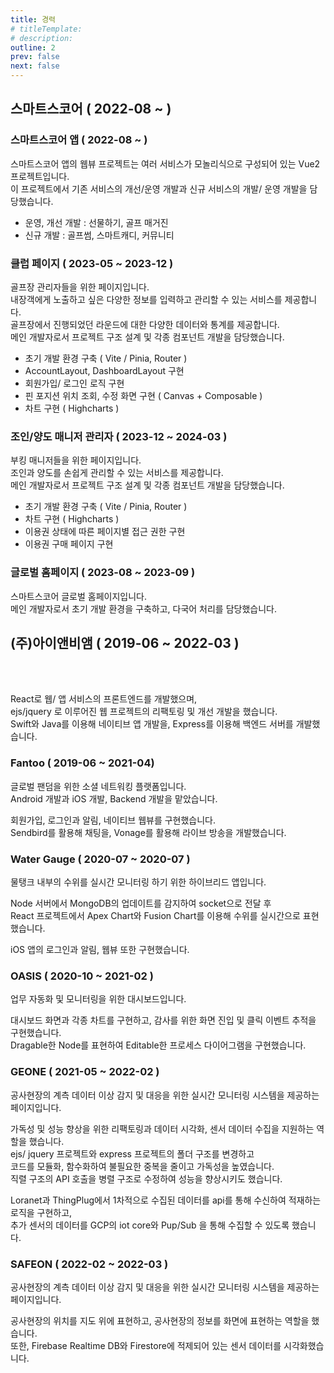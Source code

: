 ```yaml
---
title: 경력
# titleTemplate:
# description:
outline: 2
prev: false
next: false
---
```


## 스마트스코어 ( 2022-08 ~ )

<Badge type='tip' text='Vue2'/>
<Badge type='tip' text='Vue3' />
<Badge type='info' text='Vuex' />
<Badge type='info' text='Pinia' />
<Badge type='tip' text='Highcharts' />
<Badge type='tip' text='Sendbird' />
<Badge type='tip' text='Git' />
<Badge type='info' text='GitLab'/>
<Badge type='info' text='Jira' />
<Badge type='info' text='Zeplin' />

### 스마트스코어 앱 <span class="text-sm"> ( 2022-08 ~ ) </span>

<div class="mt-8">
  <Badge type='info' text='Vue2'/>
  <Badge type='info' text='Vuex'/>
  <Badge type='info' text='Sendbird'/>
</div>

스마트스코어 앱의 웹뷰 프로젝트는 여러 서비스가 모놀리식으로 구성되어 있는 Vue2 프로젝트입니다.<br>
이 프로젝트에서 기존 서비스의 개선/운영 개발과 신규 서비스의 개발/ 운영 개발을 담당했습니다.<br>

- 운영, 개선 개발 : 선물하기, 골프 매거진
- 신규 개발 : 골프썸, 스마트캐디, 커뮤니티

### 클럽 페이지 <span class="text-sm"> ( 2023-05 ~ 2023-12 ) </span>

<div class="mt-8">
  <Badge type='info' text='Vite'/>
  <Badge type='info' text='Vue3'/>
  <Badge type='info' text='VueUse'/>
  <Badge type='info' text='Pinia'/>
  <Badge type='info' text='Highcharts'/>
</div>

골프장 관리자들을 위한 페이지입니다. <br>
내장객에게 노출하고 싶은 다양한 정보를 입력하고 관리할 수 있는 서비스를 제공합니다. <br>
골프장에서 진행되었던 라운드에 대한 다양한 데이터와 통계를 제공합니다.<br>
메인 개발자로서 프로젝트 구조 설계 및 각종 컴포넌트 개발을 담당했습니다.

<!-- 프로젝트 구조 설계 및 각종 컴포넌트 구현 -->

- 초기 개발 환경 구축 ( Vite / Pinia, Router )
- AccountLayout, DashboardLayout 구현
- 회원가입/ 로그인 로직 구현
- 핀 포지션 위치 조회, 수정 화면 구현 ( Canvas + Composable )
- 차트 구현 ( Highcharts )

### 조인/양도 매니저 관리자 <span class="text-sm"> ( 2023-12 ~ 2024-03 ) </span>

<div class="mt-8">
  <Badge type='info' text='Vite'/>
  <Badge type='info' text='Vue3'/>
  <Badge type='info' text='VueUse'/>
  <Badge type='info' text='Pinia'/>
</div>

부킹 매니저들을 위한 페이지입니다. <br>
조인과 양도를 손쉽게 관리할 수 있는 서비스를 제공합니다. <br>
메인 개발자로서 프로젝트 구조 설계 및 각종 컴포넌트 개발을 담당했습니다.

- 초기 개발 환경 구축 ( Vite / Pinia, Router )
- 차트 구현 ( Highcharts )
- 이용권 상태에 따른 페이지별 접근 권한 구현
- 이용권 구매 페이지 구현

### 글로벌 홈페이지 <span class="text-sm"> ( 2023-08 ~ 2023-09 ) </span>

<div class="mt-8">
  <Badge type='info' text='Vite'/>
  <Badge type='info' text='Vue3'/>
  <Badge type='info' text='VueUse'/>
  <Badge type='info' text='Pinia'/>
  <Badge type='info' text='i18n'/>
</div>

스마트스코어 글로벌 홈페이지입니다. <br>
메인 개발자로서 초기 개발 환경을 구축하고, 다국어 처리를 담당했습니다.

## (주)아이앤비앰 ( 2019-06 ~ 2022-03 )

<Badge type='tip' text='React' />
<Badge type='info' text='ejs' />
<Badge type='info' text='jquery' /> 
<Badge type='tip' text='amCharts4' /> 
<Badge type='tip' text='ApexCharts' /> 
<Badge type='tip' text='FusionCharts' /> 
<br/>
<Badge type='info' text='Express' />
<Badge type='info' text='mongodb' />
<Badge type='info' text='mqtt' />
<Badge type='info' text='gcp' />
<Badge type='info' text='firebase' />
<Badge type='tip' text='Sendbird' />
<Badge type='tip' text='Opentok' />
<Badge type='tip' text='Git' />
<Badge type='info' text='GitHub' />
<Badge type='info' text='Asana' />
<Badge type='info' text='Zeplin' />
<br/>
<Badge type='tip' text='Swift' />
<Badge type='tip' text='Java (Android)' />

React로 웹/ 앱 서비스의 프론트엔드를 개발했으며,<br>
ejs/jquery 로 이루어진 웹 프로젝트의 리팩토링 및 개선 개발을 했습니다.<br>
Swift와 Java를 이용해 네이티브 앱 개발을, Express를 이용해 백엔드 서버를 개발했습니다.

### Fantoo <span class="text-sm"> ( 2019-06 ~ 2021-04) </span>

<div class="mt-8">
  <Badge type='info' text='Swift' />
  <Badge type='info' text='Java (Android)' />
  <Badge type='info' text='React' />
  <Badge type='info' text='MobX' />
  <Badge type='info' text='Sendbird' />
  <Badge type='info' text='Opentok' />
  <Badge type='info' text='Express' />
  <Badge type='info' text='MongoDB' />
</div>

글로벌 팬덤을 위한 소셜 네트워킹 플랫폼입니다. <br>
Android 개발과 iOS 개발, Backend 개발을 맡았습니다.

회원가입, 로그인과 알림, 네이티브 웹뷰를 구현했습니다.<br>
Sendbird를 활용해 채팅을, Vonage를 활용해 라이브 방송을 개발했습니다.

### Water Gauge <span class="text-sm"> ( 2020-07 ~ 2020-07 ) </span>

<div class="mt-8">
  <Badge type='info' text='Swift' />
  <Badge type='info' text='Java (Android)' />
  <Badge type='info' text='React' />
  <Badge type='info' text='Express' />
  <Badge type='info' text='MongoDB' />
  <Badge type='info' text='ApexChart' />
  <Badge type='info' text='FusionChart' />
  <Badge type='info' text='socket.io' />
</div>

물탱크 내부의 수위를 실시간 모니터링 하기 위한 하이브리드 앱입니다.

Node 서버에서 MongoDB의 업데이트를 감지하여 socket으로 전달 후 <br>
React 프로젝트에서 Apex Chart와 Fusion Chart를 이용해 수위를 실시간으로 표현했습니다.

iOS 앱의 로그인과 알림, 웹뷰 또한 구현했습니다.

### OASIS <span class="text-sm"> ( 2020-10 ~ 2021-02 ) </span>

<div class="mt-8">
  <Badge type='info' text='React' />
  <Badge type='info' text='Context API' />
  <Badge type='info' text='Express' />
  <Badge type='info' text='ApexChart' />
</div>

업무 자동화 및 모니터링을 위한 대시보드입니다.

대시보드 화면과 각종 차트를 구현하고, 감사를 위한 화면 진입 및 클릭 이벤트 추적을 구현했습니다.<br>
Dragable한 Node를 표현하여 Editable한 프로세스 다이어그램을 구현했습니다.

### GEONE <span class="text-sm"> ( 2021-05 ~ 2022-02 ) </span>

<div class="mt-8">
  <Badge type='info' text='ejs' />
  <Badge type='info' text='jquery' />
  <Badge type='info' text='Express' />
  <Badge type='info' text='firebase' />
  <Badge type='info' text='amCharts4' />
  <Badge type='info' text='mqtt' />
  <Badge type='info' text='gcp iot core' />
</div>

공사현장의 계측 데이터 이상 감지 및 대응을 위한 실시간 모니터링 시스템을 제공하는 페이지입니다.

가독성 및 성능 향상을 위한 리팩토링과 데이터 시각화, 센서 데이터 수집을 지원하는 역할을 했습니다.<br>
ejs/ jquery 프로젝트와 express 프로젝트의 폴더 구조를 변경하고<br>
코드를 모듈화, 함수화하여 불필요한 중복을 줄이고 가독성을 높였습니다.<br>
직렬 구조의 API 호출을 병렬 구조로 수정하여 성능을 향상시키도 했습니다.

Loranet과 ThingPlug에서 1차적으로 수집된 데이터를 api를 통해 수신하여 적재하는 로직을 구현하고,<br>
추가 센서의 데이터를 GCP의 iot core와 Pup/Sub 을 통해 수집할 수 있도록 했습니다.

### SAFEON <span class="text-sm"> ( 2022-02 ~ 2022-03 ) </span>

<div class="mt-8">
  <Badge type='info' text='ejs' />
  <Badge type='info' text='jquery' />
  <Badge type='info' text='firebase' />
  <Badge type='info' text='amCharts4' />
  <Badge type='info' text='mqtt' />
  <Badge type='info' text='kakao map' />
</div>

공사현장의 계측 데이터 이상 감지 및 대응을 위한 실시간 모니터링 시스템을 제공하는 페이지입니다.

공사현장의 위치를 지도 위에 표현하고, 공사현장의 정보를 화면에 표현하는 역할을 했습니다. <br>
또한, Firebase Realtime DB와 Firestore에 적제되어 있는 센서 데이터를 시각화했습니다.
